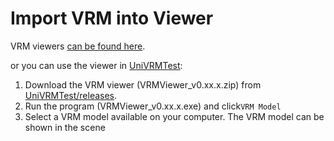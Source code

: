 # Import VRM into Viewer

VRM viewers [can be found here](/showcase).

or you can use the viewer in [UniVRMTest](https://github.com/vrm-c/UniVRMTest/):

1. Download the VRM viewer (VRMViewer_v0.xx.x.zip) from [UniVRMTest/releases](https://github.com/vrm-c/UniVRMTest/releases).
2. Run the program (VRMViewer_v0.xx.x.exe) and click`VRM Model`
3. Select a VRM model available on your computer. The VRM model can be shown in the scene
